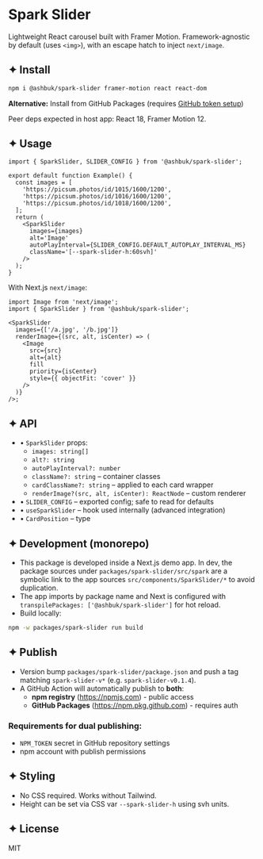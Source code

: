 # Spark Slider

Lightweight React carousel built with Framer Motion. Framework-agnostic by default (uses `<img>`), with an escape hatch to inject `next/image`.

## ✦ Install

```bash
npm i @ashbuk/spark-slider framer-motion react react-dom
```

**Alternative:** Install from GitHub Packages (requires [GitHub token setup](https://docs.github.com/en/packages/working-with-a-github-packages-registry/working-with-the-npm-registry#installing-a-package))

Peer deps expected in host app: React 18, Framer Motion 12.

## ✦ Usage

```tsx
import { SparkSlider, SLIDER_CONFIG } from '@ashbuk/spark-slider';

export default function Example() {
  const images = [
    'https://picsum.photos/id/1015/1600/1200',
    'https://picsum.photos/id/1016/1600/1200',
    'https://picsum.photos/id/1018/1600/1200',
  ];
  return (
    <SparkSlider
      images={images}
      alt='Image'
      autoPlayInterval={SLIDER_CONFIG.DEFAULT_AUTOPLAY_INTERVAL_MS}
      className='[--spark-slider-h:60svh]'
    />
  );
}
```

With Next.js `next/image`:

```tsx
import Image from 'next/image';
import { SparkSlider } from '@ashbuk/spark-slider';

<SparkSlider
  images={['/a.jpg', '/b.jpg']}
  renderImage={(src, alt, isCenter) => (
    <Image
      src={src}
      alt={alt}
      fill
      priority={isCenter}
      style={{ objectFit: 'cover' }}
    />
  )}
/>;
```

## ✦ API

- • `SparkSlider` props:
  - `images: string[]`
  - `alt?: string`
  - `autoPlayInterval?: number`
  - `className?: string` – container classes
  - `cardClassName?: string` – applied to each card wrapper
  - `renderImage?(src, alt, isCenter): ReactNode` – custom renderer
- • `SLIDER_CONFIG` – exported config; safe to read for defaults
- • `useSparkSlider` – hook used internally (advanced integration)
- • `CardPosition` – type

## ✦ Development (monorepo)

- This package is developed inside a Next.js demo app. In dev, the package sources under `packages/spark-slider/src/spark` are a symbolic link to the app sources `src/components/SparkSlider/*` to avoid duplication.
- The app imports by package name and Next is configured with `transpilePackages: ['@ashbuk/spark-slider']` for hot reload.
- Build locally:

```bash
npm -w packages/spark-slider run build
```

## ✦ Publish

- Version bump `packages/spark-slider/package.json` and push a tag matching `spark-slider-v*` (e.g. `spark-slider-v0.1.4`). 
- A GitHub Action will automatically publish to **both**:
  - **npm registry** (https://npmjs.com) - public access
  - **GitHub Packages** (https://npm.pkg.github.com) - requires auth

### Requirements for dual publishing:
- `NPM_TOKEN` secret in GitHub repository settings
- npm account with publish permissions

## ✦ Styling

- No CSS required. Works without Tailwind.
- Height can be set via CSS var `--spark-slider-h` using svh units.

## ✦ License

MIT
